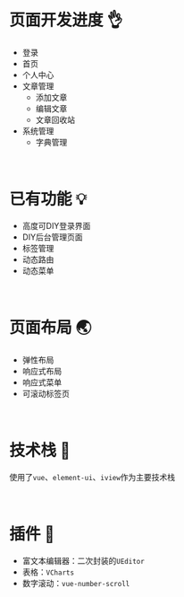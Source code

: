 # 页面开发进度 :ok_hand:

- 登录
- 首页
- 个人中心 
- 文章管理
  - 添加文章
  - 编辑文章
  - 文章回收站
- 系统管理
  - 字典管理

<br/>

# 已有功能 :bulb:

+ 高度可DIY登录界面
+ DIY后台管理页面
+ 标签管理
+ 动态路由
+ 动态菜单

<br/>

# 页面布局 :earth_asia:

+ 弹性布局
+ 响应式布局
+ 响应式菜单
+ 可滚动标签页

<br/>


# 技术栈 :sparkling_heart:

使用了`vue`、`element-ui`、`iview`作为主要技术栈

<br/>

# 插件 :electric_plug:

+ 富文本编辑器：二次封装的`UEditor`
+ 表格：`VCharts`
+ 数字滚动：`vue-number-scroll`
